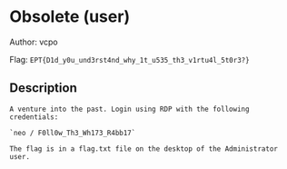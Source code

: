 # Obsolete (user)
Author: vcpo

Flag: `EPT{D1d_y0u_und3rst4nd_why_1t_u535_th3_v1rtu4l_5t0r3?}`
## Description
```
A venture into the past. Login using RDP with the following credentials:

`neo / F0ll0w_Th3_Wh173_R4bb17`

The flag is in a flag.txt file on the desktop of the Administrator user.
```

